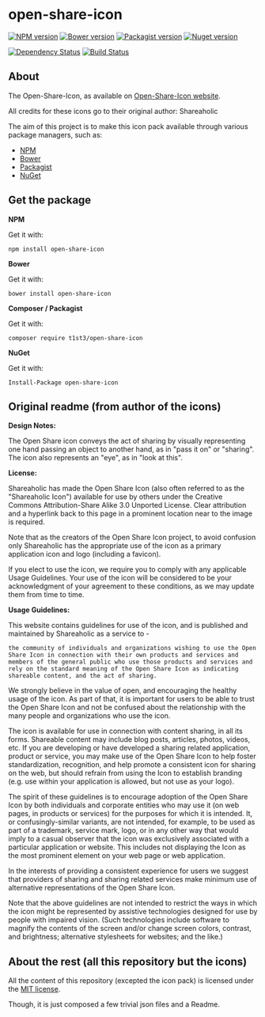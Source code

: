 open-share-icon
===============


[![NPM version](https://img.shields.io/npm/v/open-share-icon.svg)](https://www.npmjs.org/package/open-share-icon)
[![Bower version](https://img.shields.io/bower/v/open-share-icon.svg)](http://bower.io/search/?q=open-share-icon)
[![Packagist version](https://img.shields.io/packagist/v/t1st3/open-share-icon.svg)](https://packagist.org/packages/t1st3/open-share-icon)
[![Nuget version](https://img.shields.io/nuget/v/open-share-icon.svg)](https://www.nuget.org/packages/open-share-icon/)

[![Dependency Status](https://img.shields.io/david/dev/T1st3/open-share-icon.svg)](https://david-dm.org/t1st3/open-share-icon)
[![Build Status](https://img.shields.io/travis/T1st3/open-share-icon.svg)](https://travis-ci.org/T1st3/open-share-icon)


About
----------

The Open-Share-Icon, as available on [Open-Share-Icon website](https://www.shareaholic.com/openshareicon).

All credits for these icons go to their original author: Shareaholic

The aim of this project is to make this icon pack available through various package managers, such as:

- [NPM](https://npmjs.org)
- [Bower](http://bower.io)
- [Packagist](https://packagist.org)
- [NuGet](https://www.nuget.org)


Get the package
----------

**NPM**

Get it with:

```
npm install open-share-icon
```


**Bower**

Get it with:

```
bower install open-share-icon
```


**Composer / Packagist**

Get it with:

```
composer require t1st3/open-share-icon
```


**NuGet**

Get it with:

```
Install-Package open-share-icon
```


Original readme (from author of the icons)
----------


**Design Notes:**

The Open Share icon conveys the act of sharing by visually representing one hand passing an object to another hand, as in "pass it on" or "sharing". The icon also represents an "eye", as in "look at this".



**License:**

Shareaholic has made the Open Share Icon (also often referred to as the "Shareaholic Icon") available for use by others under the Creative Commons Attribution-Share Alike 3.0 Unported License. 
Clear attribution and a hyperlink back to this page in a prominent location near to the image is required.

Note that as the creators of the Open Share Icon project, to avoid confusion only Shareaholic has the appropriate use of the icon as a primary application icon and logo (including a favicon).

If you elect to use the icon, we require you to comply with any applicable Usage Guidelines. 
Your use of the icon will be considered to be your acknowledgment of your agreement to these conditions, as we may update them from time to time.




**Usage Guidelines:**

This website contains guidelines for use of the icon, and is published and maintained by Shareaholic as a service to -

    the community of individuals and organizations wishing to use the Open Share Icon in connection with their own products and services and
    members of the general public who use those products and services and rely on the standard meaning of the Open Share Icon as indicating shareable content, and the act of sharing.

We strongly believe in the value of open, and encouraging the healthy usage of the icon. 
As part of that, it is important for users to be able to trust the Open Share Icon and not be confused about the relationship with the many people and organizations who use the icon.

The icon is available for use in connection with content sharing, in all its forms. 
Shareable content may include blog posts, articles, photos, videos, etc. 
If you are developing or have developed a sharing related application, product or service, 
you may make use of the Open Share Icon to help foster standardization, recognition, and help promote a consistent icon for sharing on the web, 
but should refrain from using the Icon to establish branding (e.g. use within your application is allowed, but not use as your logo).

The spirit of these guidelines is to encourage adoption of the Open Share Icon by both individuals and corporate entities who may use it (on web pages, in products or services) for the purposes for which it is intended. 
It, or confusingly-similar variants, are not intended, for example, 
to be used as part of a trademark, service mark, logo, or in any other way that would imply to a casual observer that the icon was exclusively associated with a particular application or website. 
This includes not displaying the Icon as the most prominent element on your web page or web application.

In the interests of providing a consistent experience for users we suggest that providers of sharing and sharing related services make minimum use of alternative representations of the Open Share Icon.

Note that the above guidelines are not intended to restrict the ways in which the icon might be represented by assistive technologies designed for use by people with impaired vision. 
(Such technologies include software to magnify the contents of the screen and/or change screen colors, contrast, and brightness; alternative stylesheets for websites; and the like.)




About the rest (all this repository but the icons)
----------

All the content of this repository (excepted the icon pack) 
is licensed under the [MIT license](http://opensource.org/licenses/MIT).

Though, it is just composed a few trivial json files and a Readme.
